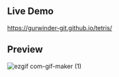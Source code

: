 ## Live Demo

https://gurwinder-git.github.io/tetris/

## Preview

![ezgif com-gif-maker (1)](https://user-images.githubusercontent.com/73984893/130311778-464c4dc1-b457-4b70-9a3b-353f34e7e51d.gif)